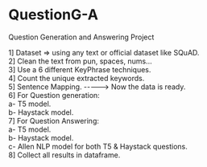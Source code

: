 # QuestionG-A
Question Generation and Answering Project


1] Dataset => using any text or official dataset like SQuAD.                                                                                                             
2] Clean the text from pun, spaces, nums...                                                                                                                               
3] Use a 6 different KeyPhrase techniques.                                                                                                                               
4] Count the unique extracted keywords.                                                                                                                                   
5] Sentence Mapping.  -----> Now the data is ready.                                                                                                                       
6] For Question generation:                                                                                                                                              
  a- T5 model.                                                                                                                                                      
  b- Haystack model.                                                                                                                                                 
7] For Question Answering:                                                                                                                                               
	a- T5 model.                                                                                                                                                           
	b- Haystack model.                                                                                                                                                     
	c- Allen NLP model for both T5 & Haystack questions.                                                                                                                   
8] Collect all results in dataframe.
	
